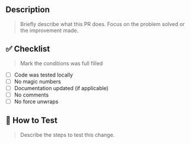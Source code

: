 ## Description

> Briefly describe what this PR does. Focus on the problem solved or the improvement made.

<!-- reply here -->

## ✅ Checklist

> Mark the conditions was full filled

- [ ] Code was tested locally
- [ ] No magic numbers
- [ ] Documentation updated (if applicable)
- [ ] No comments
- [ ] No force unwraps

## 🧪 How to Test

> Describe the steps to test this change.

<!-- reply here -->